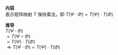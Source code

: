 **内容**  
表示矩阵映射 $T$ 保持乘法，即 $T(\Psi\cdot\Phi)=T(\Psi)\cdot T(\Phi)$  
  
**推导**  
 $T(\Psi\cdot\Phi)$  
 $=T(\Psi\circ\Phi)$  
 $=T(\Psi)\cdot T(\Phi)$  
 $\Rightarrow T(\Psi\cdot\Phi)=T(\Psi)\cdot T(\Phi)$  
